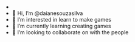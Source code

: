 - 
- 👋 Hi, I’m @daianesouzasilva
- 👀 I’m interested in learn to make games
- 🌱 I’m currently learning creating games
- 💞️ I’m looking to collaborate on with the people

<!---
daianesouzasilva/daianesouzasilva is a ✨ special ✨ repository because its `README.md` (this file) appears on your GitHub profile.
You can click the Preview link to take a look at your changes.
--->

